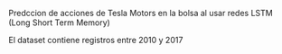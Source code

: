 
Predccion de acciones de Tesla Motors en la bolsa al usar redes LSTM (Long Short Term Memory) 

El dataset contiene registros entre 2010 y 2017
